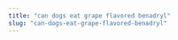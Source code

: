 ```yaml
---
title: "can dogs eat grape flavored benadryl"
slug: "can-dogs-eat-grape-flavored-benadryl"
---
```


